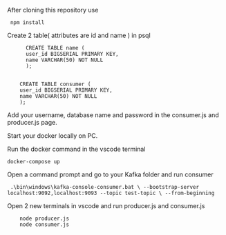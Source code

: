 After cloning this repository use 
     
     npm install

Create 2 table( attributes are id and name ) in psql 

          CREATE TABLE name (
          user_id BIGSERIAL PRIMARY KEY,
          name VARCHAR(50) NOT NULL
          );
          
          
        CREATE TABLE consumer (
        user_id BIGSERIAL PRIMARY KEY,
        name VARCHAR(50) NOT NULL
        );

Add your username, database name and password in the consumer.js and producer.js page.

Start your docker locally on PC.

Run the docker command in the vscode terminal

    docker-compose up


Open a command prompt and go to your Kafka folder and run consumer 
     
     .\bin\windows\kafka-console-consumer.bat \ --bootstrap-server localhost:9092,localhost:9093 --topic test-topic \ --from-beginning

Open 2 new terminals in vscode and run producer.js and consumer.js

        node producer.js
        node consumer.js

